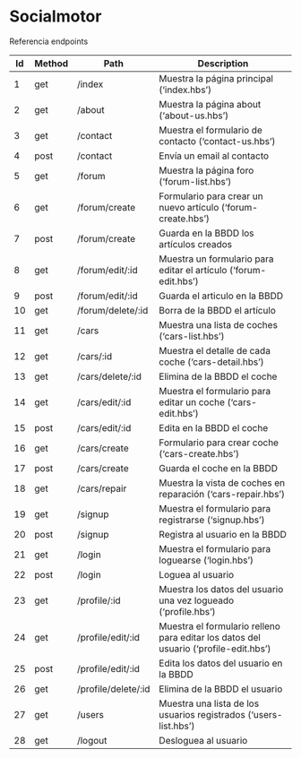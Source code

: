 # Socialmotor


Referencia endpoints


Id  |   Method  |   Path               |   Description
--- | --------- | -------------------- |  ------------------------------------------
1   |   get     | /index               | Muestra la página principal (‘index.hbs’)
2   |   get     | /about               | Muestra la página about (‘about-us.hbs’)
3   |   get     | /contact             | Muestra el formulario de contacto (‘contact-us.hbs’)
4   |   post    | /contact             | Envía un email al contacto
5   |   get     | /forum               | Muestra la página foro (‘forum-list.hbs’)
6   |   get     | /forum/create        | Formulario para crear un nuevo artículo (‘forum-create.hbs’)
7   |   post    | /forum/create        | Guarda en la BBDD los artículos creados
8   |   get     | /forum/edit/:id      | Muestra un formulario para editar el artículo (‘forum-edit.hbs’)
9   |   post    | /forum/edit/:id      | Guarda el articulo en la BBDD
10  |   get     | /forum/delete/:id    | Borra de la BBDD el artículo
11  |   get     | /cars                | Muestra una lista de coches (‘cars-list.hbs’)
12  |   get     | /cars/:id            | Muestra el detalle de cada coche (‘cars-detail.hbs’)
13  |   get     | /cars/delete/:id     | Elimina de la BBDD el coche
14  |   get     | /cars/edit/:id       | Muestra el formulario para editar un coche (‘cars-edit.hbs’)
15  |   post    | /cars/edit/:id       | Edita en la BBDD el coche
16  |   get     | /cars/create         | Formulario para crear coche (‘cars-create.hbs’)
17  |   post    | /cars/create         | Guarda el coche en la BBDD
18  |   get     | /cars/repair         | Muestra la vista de coches en reparación (‘cars-repair.hbs’)
19  |   get     | /signup              | Muestra el formulario para registrarse (‘signup.hbs’)
20  |   post    | /signup              | Registra al usuario en la BBDD
21  |   get     | /login               | Muestra el formulario para loguearse (‘login.hbs’)
22  |   post    | /login               | Loguea al usuario
23  |   get     | /profile/:id         | Muestra los datos del usuario una vez logueado (‘profile.hbs’)
24  |   get     | /profile/edit/:id     | Muestra el formulario relleno para editar los datos del usuario (‘profile-edit.hbs’)
25  |   post    | /profile/edit/:id    | Edita los datos del usuario en la BBDD
26  |   get     | /profile/delete/:id  | Elimina de la BBDD el usuario
27  |   get     | /users               | Muestra una lista de los usuarios registrados (‘users-list.hbs’)
28  |   get     | /logout              | Desloguea al usuario


